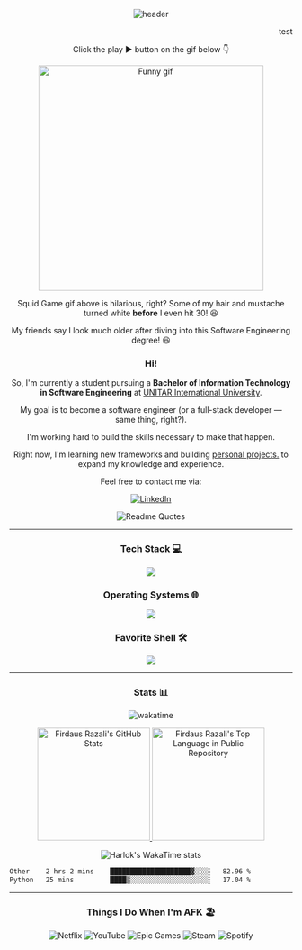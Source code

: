 <div align="center">
  
![header](https://capsule-render.vercel.app/api?type=venom&color=gradient&height=150&section=header&text=Hi%21%20I%27m%20Firdaus%20Razali&fontSize=40)
<!-- fontColor=d6ace6& -->
</div>
<!-- <h1 align="center">Firdaus Razali, Student of Bachelor of IT in Software Engineering</h1> -->

<!--  -->
<!--
<h2 align="center">Hello, I'm Firdaus 👋</h2>
 -->

<div display="flex">
  <div align="right">
    <p>test</p>
  </div>
  <div align="center">
    <p>Click the play ▶ button on the gif below 👇</p>
    <img height=400 src="https://media1.tenor.com/m/cotOa0s4tYwAAAAd/before-after.gif" alt="Funny gif">
  </div>

  <div align="center">
    <p>Squid Game gif above is hilarious, right? Some of my hair and mustache turned white <b>before</b> I even hit 30! 😆</p>
    <p>My friends say I look much older after diving into this Software Engineering degree! 😆</p>
    <h3>Hi!</h3>
    <p>So, I'm currently a student pursuing a <b>Bachelor of Information Technology in Software Engineering</b> at <a href="https://www.unitar.my">UNITAR International University</a>.</p>
    <p>My goal is to become a software engineer (or a full-stack developer — same thing, right?).</p>
    <p>I'm working hard to build the skills necessary to make that happen.</p>
    <p>Right now, I'm learning new frameworks and building <a href="#">personal projects.</a> to expand my knowledge and experience.</p>
    <p>Feel free to contact me via:</p>

  [![LinkedIn](https://img.shields.io/badge/linkedin-%230077B5.svg?style=for-the-badge&logo=linkedin&logoColor=white)](https://www.linkedin.com/in/muhamadfirdausmohdrazali/)

  </div>
</div>



<!--  -->

<div align="center">

![Readme Quotes](https://quotes-github-readme.vercel.app/api?theme=catppuccin_macchiato&border=true)

</div>

<!--  -->

<hr>

<!-- https://github.com/LelouchFR/skill-icons -->

<h3 align="center">Tech Stack 💻</h3>
<div align="center">
  <img src="https://go-skill-icons.vercel.app/api/icons?i=php,laravel,html,css,tailwind,js,vue,mysql,git,github,figma,vscode&perline=6&titles=true" />
  <!-- 
  webstorm,
  typescript,javascript,webpack,postman,jira,??trello??,slack
  react,nextjs,reactnative,storybook,
  nodejs,expressjs,nestjs,graphql,??websockets??,??restfulapi??,stripe,??paypal??,
  postgresql,sqlite,typeorm,
  mongodb,redis,firebase,supabase,
  ??pgadmin??,dbeaver,
  aws,docker,kubernetes,nginx,terraform,githubactions,
  jest,mocha,??chai??,??jasmine??,selenium,cypress,??eslint??,prettier,
  jwt,
  docker,nginx,postman,cypress,playwright,selenium -->
</div>

<!-- 
<h3 align="center">Where I Deploy My Projects 🚀</h3>
<div align="center">
  <img src="https://go-skill-icons.vercel.app/api/icons?i=render,heroku,digitalocean,githubpages,netlify,vercel&perline=3&titles=true" />
</div> 
-->

<h3 align="center">Operating Systems 🌐</h3>
<div align="center">
  <img src="https://go-skill-icons.vercel.app/api/icons?i=windows,mint,ubuntu&perline=5&titles=true" />
</div>

<h3 align="center">Favorite Shell 🛠</h3>
<div align="center">
  <img src="https://go-skill-icons.vercel.app/api/icons?i=bash&perline=5&titles=true" />
</div>

<hr>

<h3 align="center">Stats 📊</h3>
<div align="center">

![wakatime](https://wakatime.com/badge/user/018d3aef-9bb9-4b77-9e7d-2bbcd4a6389d.svg)

</div>

<div align="center">
<!-- https://github.com/anuraghazra/github-readme-stats -->
  <a href="https://github.com/anuraghazra/github-readme-stats">
    <img height=200 src="https://github-readme-stats.vercel.app/api?username=matyod&layout=compact&rank_icon=github&show_icons=true&custom_title=GitHub%20Stats&include_all_commits=true&theme=radical&hide_border=true" alt="Firdaus Razali's GitHub Stats" />
  </a>
  <a href="https://github.com/anuraghazra/github-readme-stats">
    <img height=200 src="https://github-readme-stats.vercel.app/api/top-langs/?username=matyod&theme=radical&hide_border=true&custom_title=Top%20Language%20%28Public%20repo%29&text_bold=true" alt="Firdaus Razali's Top Language in Public Repository" />
  </a>
</div>

<div align="center">
  
![Harlok's WakaTime stats](https://github-readme-stats.vercel.app/api/wakatime?username=matyod&theme=radical&custom_title=Top%20Language%20%28WakaTime%20report%29%&display_format=percent&hide=python,other)
</div>

<!--<div align="center">-->

<!--START_SECTION:waka-->

```txt
Other    2 hrs 2 mins    ████████████████████▓░░░░   82.96 %
Python   25 mins         ████▒░░░░░░░░░░░░░░░░░░░░   17.04 %
```

<!--END_SECTION:waka-->

<!--</div>-->

<hr>

<!--
<h3 align="center">Spotify Currently Playing 🎧</h3>
<div align="center">
-->
<!-- https://github.com/kittinan/spotify-github-profile -->

<!--
![spotify-github-profile](https://spotify-github-profile.kittinanx.com/api/view?uid=31wfj2zerp4vjqsws2omvbwbds5e&cover_image=true&theme=novatorem&show_offline=false&background_color=121212&interchange=false)

</div>
-->

<h3 align="center">Things I Do When I'm AFK 🏖</h3>
<div align="center">

![Netflix](https://img.shields.io/badge/Netflix-E50914?style=for-the-badge&logo=netflix&logoColor=white)
![YouTube](https://img.shields.io/badge/YouTube-%23FF0000.svg?style=for-the-badge&logo=YouTube&logoColor=white)
![Epic Games](https://img.shields.io/badge/epicgames-%23313131.svg?style=for-the-badge&logo=epicgames&logoColor=white)
![Steam](https://img.shields.io/badge/steam-%23000000.svg?style=for-the-badge&logo=steam&logoColor=white)
![Spotify](https://img.shields.io/badge/Spotify-1ED760?style=for-the-badge&logo=spotify&logoColor=white)

</div>

<!-- 
<hr> 
-->

<!-- 
<h3 align="center">Buy Me a Coffee ☕</h3>
<div align="center">
<p>Buy me a coffee!</p>

https://ko-fi.com/

![Ko-Fi](https://img.shields.io/badge/Buy%20Me%20a%20Ko--fi-F16061?style=for-the-badge&logo=ko-fi&logoColor=white)

or

https://buymeacoffee.com/

![BuyMeACoffee](https://img.shields.io/badge/BUY%20ME%20A%20COFFEE-ffdd00?style=for-the-badge&logo=buy-me-a-coffee&logoColor=black)
</div> 
-->

<!-- -->
